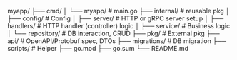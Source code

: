 myapp/
├── cmd/
│ └── myapp/ # main.go
├── internal/ # reusable pkg
│ ├── config/ # Config
│ ├── server/ # HTTP or gRPC server setup
│ ├── handlers/ # HTTP handler (controller) logic
│ ├── service/ # Business logic
│ └── repository/ # DB interaction, CRUD
├── pkg/ # External pkg
├── api/ # OpenAPI/Protobuf spec, DTOs
├── migrations/ # DB migration
├── scripts/ # Helper
├── go.mod
├── go.sum
└── README.md
